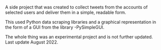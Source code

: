 A side project that was created to collect tweets from the accounts of selected users and deliver them in a simple, readable form.

This used Python data scraping libraries and a graphical representation in the form of a GUI from the library -PySimpleGUI.

The whole thing was an experimental project and is not further updated. Last update August 2022.
